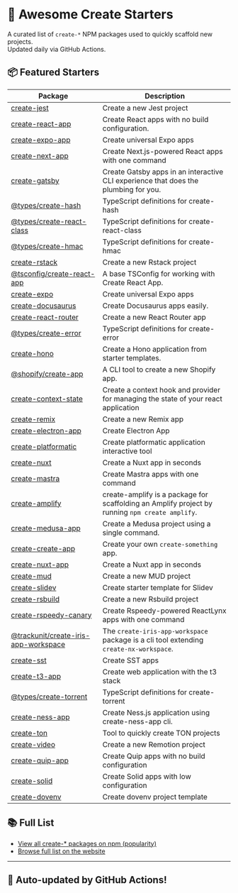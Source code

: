 # 🌱 Awesome Create Starters

A curated list of `create-*` NPM packages used to quickly scaffold new projects.  
Updated daily via GitHub Actions.

## 📦 Featured Starters

| Package | Description |
| ------- | ----------- |
| [create-jest](https://www.npmjs.com/package/create-jest) | Create a new Jest project |
| [create-react-app](https://www.npmjs.com/package/create-react-app) | Create React apps with no build configuration. |
| [create-expo-app](https://www.npmjs.com/package/create-expo-app) | Create universal Expo apps |
| [create-next-app](https://www.npmjs.com/package/create-next-app) | Create Next.js-powered React apps with one command |
| [create-gatsby](https://www.npmjs.com/package/create-gatsby) | Create Gatsby apps in an interactive CLI experience that does the plumbing for you. |
| [@types/create-hash](https://www.npmjs.com/package/@types/create-hash) | TypeScript definitions for create-hash |
| [@types/create-react-class](https://www.npmjs.com/package/@types/create-react-class) | TypeScript definitions for create-react-class |
| [@types/create-hmac](https://www.npmjs.com/package/@types/create-hmac) | TypeScript definitions for create-hmac |
| [create-rstack](https://www.npmjs.com/package/create-rstack) | Create a new Rstack project |
| [@tsconfig/create-react-app](https://www.npmjs.com/package/@tsconfig/create-react-app) | A base TSConfig for working with Create React App. |
| [create-expo](https://www.npmjs.com/package/create-expo) | Create universal Expo apps |
| [create-docusaurus](https://www.npmjs.com/package/create-docusaurus) | Create Docusaurus apps easily. |
| [create-react-router](https://www.npmjs.com/package/create-react-router) | Create a new React Router app |
| [@types/create-error](https://www.npmjs.com/package/@types/create-error) | TypeScript definitions for create-error |
| [create-hono](https://www.npmjs.com/package/create-hono) | Create a Hono application from starter templates. |
| [@shopify/create-app](https://www.npmjs.com/package/@shopify/create-app) | A CLI tool to create a new Shopify app. |
| [create-context-state](https://www.npmjs.com/package/create-context-state) | Create a context hook and provider for managing the state of your react application |
| [create-remix](https://www.npmjs.com/package/create-remix) | Create a new Remix app |
| [create-electron-app](https://www.npmjs.com/package/create-electron-app) | Create Electron App |
| [create-platformatic](https://www.npmjs.com/package/create-platformatic) | Create platformatic application interactive tool |
| [create-nuxt](https://www.npmjs.com/package/create-nuxt) | Create a Nuxt app in seconds |
| [create-mastra](https://www.npmjs.com/package/create-mastra) | Create Mastra apps with one command |
| [create-amplify](https://www.npmjs.com/package/create-amplify) | create-amplify is a package for scaffolding an Amplify project by running `npm create amplify`. |
| [create-medusa-app](https://www.npmjs.com/package/create-medusa-app) | Create a Medusa project using a single command. |
| [create-create-app](https://www.npmjs.com/package/create-create-app) | Create your own `create-something` app. |
| [create-nuxt-app](https://www.npmjs.com/package/create-nuxt-app) | Create a Nuxt app in seconds |
| [create-mud](https://www.npmjs.com/package/create-mud) | Create a new MUD project |
| [create-slidev](https://www.npmjs.com/package/create-slidev) | Create starter template for Slidev |
| [create-rsbuild](https://www.npmjs.com/package/create-rsbuild) | Create a new Rsbuild project |
| [create-rspeedy-canary](https://www.npmjs.com/package/create-rspeedy-canary) | Create Rspeedy-powered ReactLynx apps with one command |
| [@trackunit/create-iris-app-workspace](https://www.npmjs.com/package/@trackunit/create-iris-app-workspace) | The `create-iris-app-workspace` package is a cli tool extending `create-nx-workspace`. |
| [create-sst](https://www.npmjs.com/package/create-sst) | Create SST apps |
| [create-t3-app](https://www.npmjs.com/package/create-t3-app) | Create web application with the t3 stack |
| [@types/create-torrent](https://www.npmjs.com/package/@types/create-torrent) | TypeScript definitions for create-torrent |
| [create-ness-app](https://www.npmjs.com/package/create-ness-app) | Create Ness.js application using create-ness-app cli. |
| [create-ton](https://www.npmjs.com/package/create-ton) | Tool to quickly create TON projects |
| [create-video](https://www.npmjs.com/package/create-video) | Create a new Remotion project |
| [create-quip-app](https://www.npmjs.com/package/create-quip-app) | Create Quip apps with no build configuration |
| [create-solid](https://www.npmjs.com/package/create-solid) | Create Solid apps with low configuration |
| [create-dovenv](https://www.npmjs.com/package/create-dovenv) | Create dovenv project template |

## 📚 Full List

- [View all create-* packages on npm (popularity)](https://www.npmjs.com/search?q=create-&ranking=popularity)
- [Browse full list on the website](https://project42da.github.io/awesome-create-starters/)

---

## 🤖 Auto-updated by GitHub Actions!
